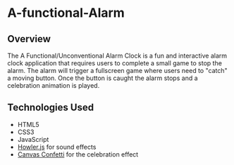 # A-functional-Alarm

## Overview

The A Functional/Unconventional Alarm Clock is a fun and interactive alarm clock application that requires users to complete a small game to stop the alarm. The alarm will trigger a fullscreen game where users need to "catch" a moving button. Once the button is caught the alarm stops and a celebration animation is played.

## Technologies Used

- HTML5
- CSS3
- JavaScript
- [Howler.js](https://github.com/goldfire/howler.js) for sound effects
- [Canvas Confetti](https://github.com/catdad/canvas-confetti) for the celebration effect
